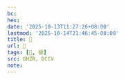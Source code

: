 ```yaml
---
bc:
hex:
date: '2025-10-13T11:27:26+08:00'
lastmod: '2025-10-14T21:46:45-08:00'
title: 󰗫
url: 󰗫
tags: [󵂪, 傂]
src: GHZR, DCCV
note:
---
```

